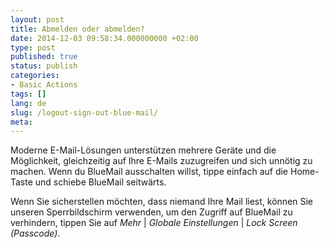 ```yaml
---
layout: post
title: Abmelden oder abmelden?
date: 2014-12-03 09:58:34.000000000 +02:00
type: post
published: true
status: publish
categories:
- Basic Actions
tags: []
lang: de
slug: /logout-sign-out-blue-mail/
meta:
---
```


Moderne E-Mail-Lösungen unterstützen mehrere Geräte und die Möglichkeit, gleichzeitig auf Ihre E-Mails zuzugreifen und sich unnötig zu machen. Wenn du BlueMail ausschalten willst, tippe einfach auf die Home-Taste und schiebe BlueMail seitwärts.

Wenn Sie sicherstellen möchten, dass niemand Ihre Mail liest, können Sie unseren Sperrbildschirm verwenden, um den Zugriff auf BlueMail zu verhindern, tippen Sie auf *Mehr* \| *Globale Einstellungen* \| *Lock Screen (Passcode)*.
